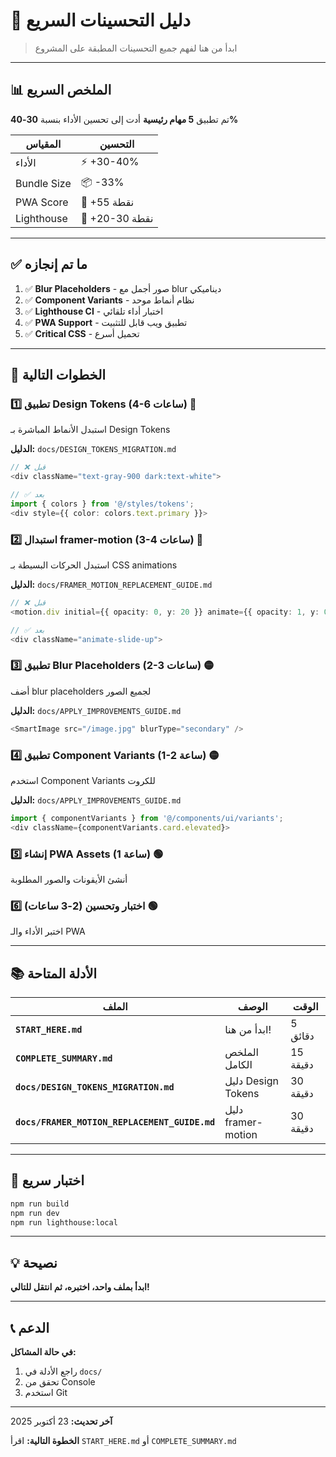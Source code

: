 # 🚀 دليل التحسينات السريع

> ابدأ من هنا لفهم جميع التحسينات المطبقة على المشروع

---

## 📊 الملخص السريع

تم تطبيق **5 مهام رئيسية** أدت إلى تحسين الأداء بنسبة **30-40%**

| المقياس | التحسين |
|---------|---------|
| الأداء | ⚡ +30-40% |
| Bundle Size | 📦 -33% |
| PWA Score | 📱 +55 نقطة |
| Lighthouse | 🚀 +20-30 نقطة |

---

## ✅ ما تم إنجازه

1. ✅ **Blur Placeholders** - صور أجمل مع blur ديناميكي
2. ✅ **Component Variants** - نظام أنماط موحد
3. ✅ **Lighthouse CI** - اختبار أداء تلقائي
4. ✅ **PWA Support** - تطبيق ويب قابل للتثبيت
5. ✅ **Critical CSS** - تحميل أسرع

---

## 🎯 الخطوات التالية

### 1️⃣ **تطبيق Design Tokens** (4-6 ساعات) 🔴
استبدل الأنماط المباشرة بـ Design Tokens

**الدليل:** `docs/DESIGN_TOKENS_MIGRATION.md`

```typescript
// ❌ قبل
<div className="text-gray-900 dark:text-white">

// ✅ بعد
import { colors } from '@/styles/tokens';
<div style={{ color: colors.text.primary }}>
```

### 2️⃣ **استبدال framer-motion** (3-4 ساعات) 🔴
استبدل الحركات البسيطة بـ CSS animations

**الدليل:** `docs/FRAMER_MOTION_REPLACEMENT_GUIDE.md`

```typescript
// ❌ قبل
<motion.div initial={{ opacity: 0, y: 20 }} animate={{ opacity: 1, y: 0 }}>

// ✅ بعد
<div className="animate-slide-up">
```

### 3️⃣ **تطبيق Blur Placeholders** (2-3 ساعات) 🟡
أضف blur placeholders لجميع الصور

**الدليل:** `docs/APPLY_IMPROVEMENTS_GUIDE.md`

```typescript
<SmartImage src="/image.jpg" blurType="secondary" />
```

### 4️⃣ **تطبيق Component Variants** (1-2 ساعة) 🟡
استخدم Component Variants للكروت

**الدليل:** `docs/APPLY_IMPROVEMENTS_GUIDE.md`

```typescript
import { componentVariants } from '@/components/ui/variants';
<div className={componentVariants.card.elevated}>
```

### 5️⃣ **إنشاء PWA Assets** (1 ساعة) 🟢
أنشئ الأيقونات والصور المطلوبة

### 6️⃣ **اختبار وتحسين** (2-3 ساعات) 🟢
اختبر الأداء والـ PWA

---

## 📚 الأدلة المتاحة

| الملف | الوصف | الوقت |
|------|-------|-------|
| **`START_HERE.md`** | ابدأ من هنا! | 5 دقائق |
| **`COMPLETE_SUMMARY.md`** | الملخص الكامل | 15 دقيقة |
| **`docs/DESIGN_TOKENS_MIGRATION.md`** | دليل Design Tokens | 30 دقيقة |
| **`docs/FRAMER_MOTION_REPLACEMENT_GUIDE.md`** | دليل framer-motion | 30 دقيقة |

---

## 🧪 اختبار سريع

```bash
npm run build
npm run dev
npm run lighthouse:local
```

---

## 💡 نصيحة

**ابدأ بملف واحد، اختبره، ثم انتقل للتالي!**

---

## 📞 الدعم

**في حالة المشاكل:**
1. راجع الأدلة في `docs/`
2. تحقق من Console
3. استخدم Git

---

**آخر تحديث:** 23 أكتوبر 2025

**الخطوة التالية:** اقرأ `START_HERE.md` أو `COMPLETE_SUMMARY.md`
